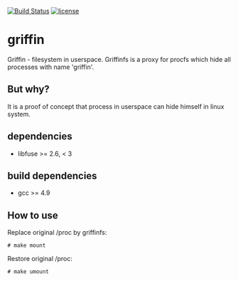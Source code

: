 [![Build Status](https://travis-ci.org/bobrofon/griffin.svg?branch=master)](https://travis-ci.org/bobrofon/griffin)
[![license](https://img.shields.io/github/license/mashape/apistatus.svg?maxAge=2592000)](https://github.com/bobrofon/griffin/blob/master/LICENSE)
# griffin
Griffin - filesystem in userspace. Griffinfs is a proxy for procfs which hide all processes with name 'griffin'.

## But why?
It is a proof of concept that process in userspace can hide himself in linux system.

## dependencies
* libfuse >= 2.6, < 3

## build dependencies
* gcc >= 4.9

## How to use
Replace original /proc by griffinfs:
```
# make mount
```
Restore original /proc:
```
# make umount
```
